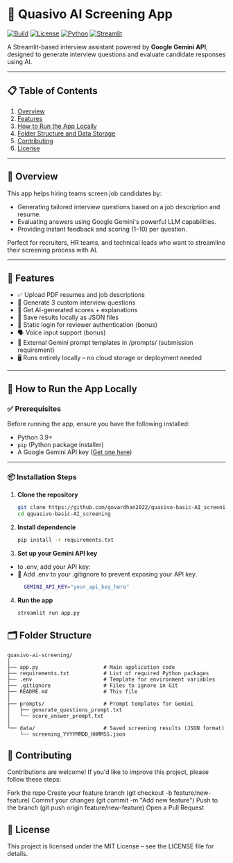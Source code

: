 # 🤖 Quasivo AI Screening App

[![Build](https://img.shields.io/badge/build-passing-brightgreen)](https://github.com/govardhan2022/quasivo-m_AI-screening_app) 
[![License](https://img.shields.io/github/license/govardhan2022/quasivo-m_AI-screening_app)](LICENSE) 
[![Python](https://img.shields.io/badge/python-3.9+-blue)](https://www.python.org/) 
[![Streamlit](https://img.shields.io/badge/framework-streamlit-orange)](https://streamlit.io) 

A Streamlit-based interview assistant powered by **Google Gemini API**, designed to generate interview questions and evaluate candidate responses using AI.

---

## 📋 Table of Contents

1. [Overview](#overview)
2. [Features](#features)
3. [How to Run the App Locally](#how-to-run-the-app-locally)
4. [Folder Structure and Data Storage](#folder-structure-and-data-storage)
5. [Contributing](#contributing)
6. [License](#license)

---

## 🧠 Overview

This app helps hiring teams screen job candidates by:
- Generating tailored interview questions based on a job description and resume.
- Evaluating answers using Google Gemini's powerful LLM capabilities.
- Providing instant feedback and scoring (1–10) per question.

Perfect for recruiters, HR teams, and technical leads who want to streamline their screening process with AI.

---

## 🌟 Features

- ✅ Upload PDF resumes and job descriptions
- 💬 Generate 3 custom interview questions
- 🎯 Get AI-generated scores + explanations
- 💾 Save results locally as JSON files
- 🔐 Static login for reviewer authentication (bonus)
- 🗣️ Voice input support (bonus)
- 📁 External Gemini prompt templates in /prompts/ (submission requirement)
- 🖥️ Runs entirely locally – no cloud storage or deployment needed


---

## 🚀 How to Run the App Locally

### ✅ Prerequisites

Before running the app, ensure you have the following installed:

- Python 3.9+
- `pip` (Python package installer)
- A Google Gemini API key ([Get one here](https://makersuite.google.com/)) 

---

### 📦 Installation Steps

1. **Clone the repository**
   ```bash
   git clone https://github.com/govardhan2022/quasivo-basic-AI_screening 
   cd qquasivo-basic-AI_screening

2. **Install dependencie**
   ```bash
   pip install -r requirements.txt

4. **Set up your Gemini API key**
 - to .env, add your API key:
 - 🔐 Add .env to your .gitignore to prevent exposing your API key.
   ```bash
     GEMINI_API_KEY="your_api_key_here"

4. **Run the app**
   ```bash
   streamlit run app.py

## 🗂️ Folder Structure

    quasivo-ai-screening/
    │
    ├── app.py                     # Main application code
    ├── requirements.txt           # List of required Python packages
    ├── .env                       # Template for environment variables
    ├── .gitignore                 # Files to ignore in Git
    ├── README.md                  # This file
    │
    ├── prompts/                   # Prompt templates for Gemini
    │   ├── generate_questions_prompt.txt
    │   └── score_answer_prompt.txt
    │
    └── data/                      # Saved screening results (JSON format)
        └── screening_YYYYMMDD_HHMMSS.json


## 🤝 Contributing
Contributions are welcome! If you'd like to improve this project, please follow these steps:

Fork the repo
Create your feature branch (git checkout -b feature/new-feature)
Commit your changes (git commit -m "Add new feature")
Push to the branch (git push origin feature/new-feature)
Open a Pull Request
## 📄 License
This project is licensed under the MIT License – see the LICENSE file for details.
